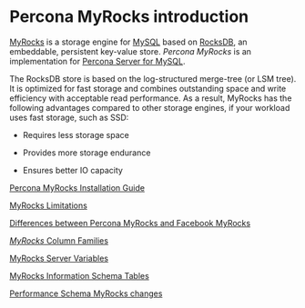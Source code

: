 # Percona MyRocks introduction

[MyRocks](https://myrocks.io) is a storage engine
for [MySQL](https://www.mysql.com) based on [RocksDB](https://rocksdb.org/),
an embeddable, persistent key-value store.
*Percona MyRocks* is an implementation
for [Percona Server for MySQL](https://www.percona.com/software/percona-server).

The RocksDB store is based on the log-structured merge-tree (or LSM
tree). It is optimized for fast storage and combines outstanding
space and write efficiency with acceptable read performance. As a
result, MyRocks has the following advantages compared to other storage
engines, if your workload uses fast storage, such as SSD:

* Requires less storage space

* Provides more storage endurance

* Ensures better IO capacity

[Percona MyRocks Installation Guide](install-myrocks.md)

[MyRocks Limitations](myrocks-limitations.md)

[Differences between Percona MyRocks and Facebook MyRocks](myrocks-differences.md)

[*MyRocks* Column Families](myrocks-column-families.md)

[MyRocks Server Variables](myrocks-server-variables.md)

[MyRocks Information Schema Tables](myrocks-information-schema-tables.md)

[Performance Schema MyRocks changes](performance-schema-myrocks-changes.md)
